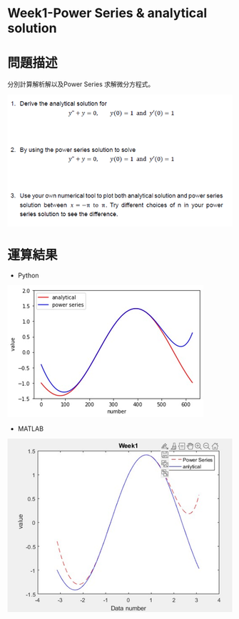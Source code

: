 # Week1-Power Series & analytical solution



# 問題描述
分別計算解析解以及Power Series 求解微分方程式。

![image](https://github.com/HaoWeiChu/CFD/blob/master/Week1-Power%20Series%20%26%20analytical%20solution/images/Worked%20examples.png)

# 運算結果
* Python 

![image](https://github.com/HaoWeiChu/CFD/blob/master/Week1-Power%20Series%20%26%20analytical%20solution/images/Solution_python.jpg)


* MATLAB

![image](https://github.com/HaoWeiChu/CFD/blob/master/Week1-Power%20Series%20%26%20analytical%20solution/images/Solution_MATLAB.jpg)
